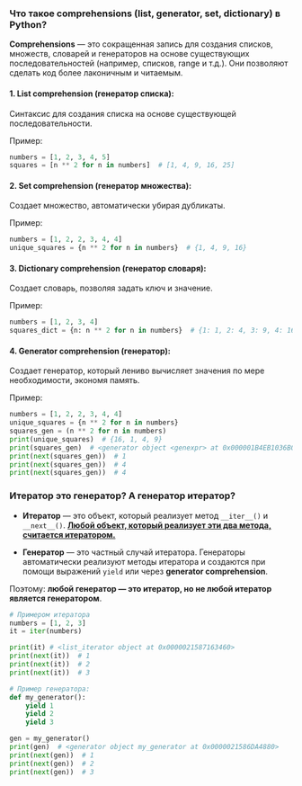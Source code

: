

### Что такое comprehensions (list, generator, set, dictionary) в Python?

**Comprehensions** — это сокращенная запись для создания списков, множеств, словарей и генераторов на основе существующих последовательностей (например, списков, range и т.д.). Они позволяют сделать код более лаконичным и читаемым.

#### 1. **List comprehension** (генератор списка):
Синтаксис для создания списка на основе существующей последовательности.

Пример:
```python
numbers = [1, 2, 3, 4, 5]
squares = [n ** 2 for n in numbers]  # [1, 4, 9, 16, 25]
```

#### 2. **Set comprehension** (генератор множества):
Создает множество, автоматически убирая дубликаты.

Пример:
```python
numbers = [1, 2, 2, 3, 4, 4]
unique_squares = {n ** 2 for n in numbers}  # {1, 4, 9, 16}
```

#### 3. **Dictionary comprehension** (генератор словаря):
Создает словарь, позволяя задать ключ и значение.

Пример:
```python
numbers = [1, 2, 3, 4]
squares_dict = {n: n ** 2 for n in numbers}  # {1: 1, 2: 4, 3: 9, 4: 16}
```

#### 4. **Generator comprehension** (генератор):
Создает генератор, который лениво вычисляет значения по мере необходимости, экономя память.

Пример:
```python
numbers = [1, 2, 2, 3, 4, 4]
unique_squares = {n ** 2 for n in numbers}
squares_gen = (n ** 2 for n in numbers)
print(unique_squares)  # {16, 1, 4, 9}
print(squares_gen)  # <generator object <genexpr> at 0x000001B4EB1036B0>
print(next(squares_gen))  # 1
print(next(squares_gen))  # 4
print(next(squares_gen))  # 4
```

### Итератор это генератор? А генератор итератор?

- **Итератор** — это объект, который реализует метод `__iter__()` и `__next__()`.  <u>**Любой объект, который реализует эти два метода, считается итератором.**</u>
  
- **Генератор** — это частный случай итератора. Генераторы автоматически реализуют методы итератора и создаются при помощи выражений `yield` или через **generator comprehension**.

Поэтому: **любой генератор — это итератор, но не любой итератор является генератором**.

```python
# Примером итератора
numbers = [1, 2, 3]
it = iter(numbers)

print(it) # <list_iterator object at 0x0000021587163460>
print(next(it))  # 1
print(next(it))  # 2
print(next(it))  # 3

# Пример генератора:
def my_generator():
    yield 1
    yield 2
    yield 3

gen = my_generator()
print(gen)  # <generator object my_generator at 0x0000021586DA4880>
print(next(gen))  # 1
print(next(gen))  # 2
print(next(gen))  # 3
```